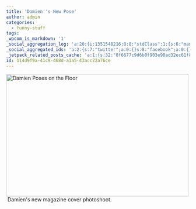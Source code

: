 ```yaml
---
title: 'Damien''s New Pose'
author: admin
categories:
  - funny-stuff
tags: 
_wpcom_is_markdown: '1'
_social_aggregation_log: 'a:20:{i:1351548216;O:8:"stdClass":1:{s:6:"manual";s:0:"";}i:1351550064;O:8:"stdClass":1:{s:6:"manual";s:0:"";}i:1351552787;O:8:"stdClass":1:{s:6:"manual";s:0:"";}i:1351557536;O:8:"stdClass":1:{s:6:"manual";s:0:"";}i:1351565580;O:8:"stdClass":1:{s:6:"manual";s:0:"";}i:1351580798;O:8:"stdClass":1:{s:6:"manual";s:0:"";}i:1351610867;O:8:"stdClass":1:{s:6:"manual";s:0:"";}i:1351655173;O:8:"stdClass":1:{s:6:"manual";s:0:"";}i:1351743734;O:8:"stdClass":1:{s:6:"manual";s:0:"";}i:1351917047;O:8:"stdClass":1:{s:6:"manual";s:0:"";}i:1371995556;O:8:"stdClass":2:{s:6:"manual";b:0;s:5:"items";a:0:{}}i:1372016178;O:8:"stdClass":2:{s:6:"manual";b:0;s:5:"items";a:0:{}}i:1372032901;O:8:"stdClass":2:{s:6:"manual";b:0;s:5:"items";a:0:{}}i:1372042754;O:8:"stdClass":2:{s:6:"manual";b:0;s:5:"items";a:0:{}}i:1372153443;O:8:"stdClass":2:{s:6:"manual";b:0;s:5:"items";a:0:{}}i:1372308318;O:8:"stdClass":2:{s:6:"manual";b:0;s:5:"items";a:0:{}}i:1372569904;O:8:"stdClass":2:{s:6:"manual";b:0;s:5:"items";a:0:{}}i:1372887155;O:8:"stdClass":2:{s:6:"manual";b:0;s:5:"items";a:0:{}}i:1373058324;O:8:"stdClass":2:{s:6:"manual";b:0;s:5:"items";a:0:{}}i:1373231770;O:8:"stdClass":2:{s:6:"manual";b:0;s:5:"items";a:0:{}}}'
_social_aggregated_ids: 'a:2:{s:7:"twitter";a:0:{}s:8:"facebook";a:0:{}}'
_jetpack_related_posts_cache: 'a:1:{s:32:"8f6677c9d6b0f903e98ad32ec61f8deb";a:2:{s:7:"expires";i:1510642708;s:7:"payload";a:3:{i:0;a:1:{s:2:"id";i:8;}i:1;a:1:{s:2:"id";i:182;}i:2;a:1:{s:2:"id";i:201;}}}}'
id: 114d9f9a-41c9-468d-a1a5-43acc22a76ce
---
```

<p><span style="color: #551a8b; text-decoration: underline" class="Apple-style-span"><a href="http://www.flickr.com/photos/lemon/1042149498/" class="tt-flickr"><img src="http://farm2.static.flickr.com/1077/1042149498_58b488e1de.jpg" border="0" height="334" width="500" alt="Damien Poses on the Floor" /></a></span> Damien's new magazine cover photoshoot. </p>

